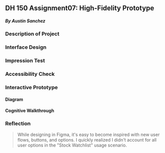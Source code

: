 ## DH 150 Assignment07: High-Fidelity Prototype
##### By Austin Sanchez


### Description of Project

### Interface Design

### Impression Test

### Accessibility Check

### Interactive Prototype

#### Diagram

#### Cognitive Walkthrough


### Reflection
>While designing in Figma, it's easy to become inspired with new user flows, buttons, and options. I quickly realized I didn't account for all user options in the "Stock Watchlist" usage scenario. 
